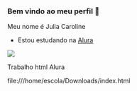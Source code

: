 ###  Bem vindo ao meu perfil    🌸

Meu nome é Julia Caroline

- Estou estudando na [Alura](https://www.alura.com.br)

![](https://media.tenor.com/JWJRjZFUa_cAAAAC/one-piece-anime.gif)

Trabalho html Alura

file:///home/escola/Downloads/index.html
